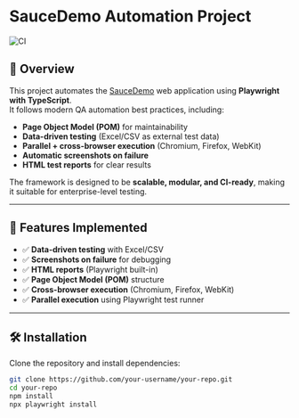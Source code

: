 # SauceDemo Automation Project  

![CI](https://github.com/ysafiraauliafr/saucedemo-playwright/actions/workflows/ci.yml/badge.svg)  

## 📌 Overview  
This project automates the [SauceDemo](https://www.saucedemo.com) web application using **Playwright with TypeScript**.  
It follows modern QA automation best practices, including:  

- **Page Object Model (POM)** for maintainability  
- **Data-driven testing** (Excel/CSV as external test data)  
- **Parallel + cross-browser execution** (Chromium, Firefox, WebKit)  
- **Automatic screenshots on failure**  
- **HTML test reports** for clear results  

The framework is designed to be **scalable, modular, and CI-ready**, making it suitable for enterprise-level testing.  

---

## 🚀 Features Implemented  

- ✅ **Data-driven testing** with Excel/CSV  
- ✅ **Screenshots on failure** for debugging  
- ✅ **HTML reports** (Playwright built-in)  
- ✅ **Page Object Model (POM)** structure  
- ✅ **Cross-browser execution** (Chromium, Firefox, WebKit)  
- ✅ **Parallel execution** using Playwright test runner  

---

## 🛠 Installation  

Clone the repository and install dependencies:  

```bash
git clone https://github.com/your-username/your-repo.git
cd your-repo
npm install
npx playwright install
